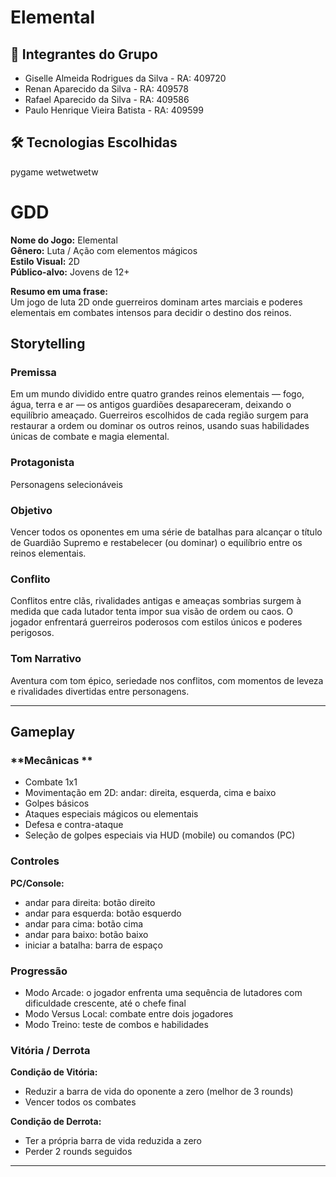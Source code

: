 # Elemental


## 👥 Integrantes do Grupo

- Giselle Almeida Rodrigues da Silva - RA: 409720
- Renan Aparecido da Silva - RA: 409578
- Rafael Aparecido da Silva - RA: 409586
- Paulo Henrique Vieira Batista - RA: 409599



## 🛠️ Tecnologias Escolhidas

pygame
wetwetwetw

# GDD

**Nome do Jogo:** Elemental   
**Gênero:** Luta / Ação com elementos mágicos  
**Estilo Visual:** 2D  
**Público-alvo:** Jovens de 12+

**Resumo em uma frase:**  
Um jogo de luta 2D onde guerreiros dominam artes marciais e poderes elementais em combates intensos para decidir o destino dos reinos.


## Storytelling

### **Premissa**
Em um mundo dividido entre quatro grandes reinos elementais — fogo, água, terra e ar — os antigos guardiões desapareceram, deixando o equilíbrio ameaçado. Guerreiros escolhidos de cada região surgem para restaurar a ordem ou dominar os outros reinos, usando suas habilidades únicas de combate e magia elemental.

### **Protagonista**
Personagens selecionáveis 

### **Objetivo**
Vencer todos os oponentes em uma série de batalhas para alcançar o título de Guardião Supremo e restabelecer (ou dominar) o equilíbrio entre os reinos elementais.

### **Conflito**
Conflitos entre clãs, rivalidades antigas e ameaças sombrias surgem à medida que cada lutador tenta impor sua visão de ordem ou caos. O jogador enfrentará guerreiros poderosos com estilos únicos e poderes perigosos.

### **Tom Narrativo**
Aventura com tom épico, seriedade nos conflitos, com  momentos de leveza e rivalidades divertidas entre personagens.

---

## Gameplay

### **Mecânicas **
- Combate 1x1 
- Movimentação em 2D: andar: direita, esquerda, cima e baixo 
- Golpes básicos
- Ataques especiais mágicos ou elementais
- Defesa e contra-ataque
- Seleção de golpes especiais via HUD (mobile) ou comandos (PC)

### **Controles**

**PC/Console:**
- andar para direita: botão direito
- andar para esquerda: botão esquerdo
- andar para cima: botão cima
- andar para baixo: botão baixo 
- iniciar a batalha: barra de espaço 


### **Progressão**
- Modo Arcade: o jogador enfrenta uma sequência de lutadores com dificuldade crescente, até o chefe final
- Modo Versus Local: combate entre dois jogadores
- Modo Treino: teste de combos e habilidades

### **Vitória / Derrota**

**Condição de Vitória:**
- Reduzir a barra de vida do oponente a zero (melhor de 3 rounds)
- Vencer todos os combates

**Condição de Derrota:**
- Ter a própria barra de vida reduzida a zero
- Perder 2 rounds seguidos 

---
